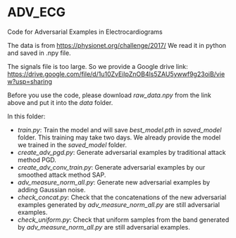 # ADV_ECG
Code for Adversarial Examples in Electrocardiograms

The data is from https://physionet.org/challenge/2017/ We read it in python and saved in .npy file. 

The signals file is too large. So we provide a Google drive link: https://drive.google.com/file/d/1u10ZvEilpZnOB4ls5ZAU5ywwf9g23oiB/view?usp=sharing

Before you use the code, please download *raw_data.npy* from the link above and put it into the *data* folder.

In this folder:
  + *train.py*: Train the model and will save *best_model.pth* in *saved_model* folder. This training may take two days. We already provide the model we trained in the *saved_model* folder.
  + *create_adv_pgd.py*: Generate adversarial examples by traditional attack method PGD.
  + *create_adv_conv_train.py*: Generate adversarial examples by our smoothed attack method SAP.
  + *adv_measure_norm_all.py*: Generate new adversarial examples by adding Gaussian noise.
  + *check_concat.py*: Check that the concatenations of the new adversarial examples generated by *adv_measure_norm_all.py* are still adversarial examples.
  + *check_uniform.py*: Check that uniform samples from the band generated by *adv_measure_norm_all.py* are still adversarial examples.



